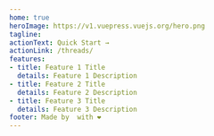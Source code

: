 ```yaml
---
home: true
heroImage: https://v1.vuepress.vuejs.org/hero.png
tagline:
actionText: Quick Start →
actionLink: /threads/
features:
- title: Feature 1 Title
  details: Feature 1 Description
- title: Feature 2 Title
  details: Feature 2 Description
- title: Feature 3 Title
  details: Feature 3 Description
footer: Made by  with ❤️
---
```

